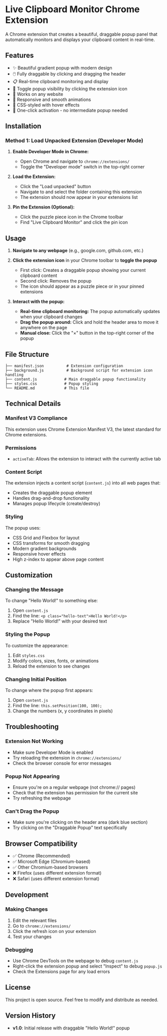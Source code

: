 # Live Clipboard Monitor Chrome Extension

A Chrome extension that creates a beautiful, draggable popup panel that automatically monitors and displays your clipboard content in real-time.

## Features

- ✨ Beautiful gradient popup with modern design
- 🖱️ Fully draggable by clicking and dragging the header
- 📋 Real-time clipboard monitoring and display
- 🔄 Toggle popup visibility by clicking the extension icon
- 🎯 Works on any website
- 📱 Responsive and smooth animations
- 🎨 CSS-styled with hover effects
- 🚀 One-click activation - no intermediate popup needed

## Installation

### Method 1: Load Unpacked Extension (Developer Mode)

1. **Enable Developer Mode in Chrome:**

   - Open Chrome and navigate to `chrome://extensions/`
   - Toggle the "Developer mode" switch in the top-right corner

2. **Load the Extension:**

   - Click the "Load unpacked" button
   - Navigate to and select the folder containing this extension
   - The extension should now appear in your extensions list

3. **Pin the Extension (Optional):**
   - Click the puzzle piece icon in the Chrome toolbar
   - Find "Live Clipboard Monitor" and click the pin icon

## Usage

1. **Navigate to any webpage** (e.g., google.com, github.com, etc.)

2. **Click the extension icon** in your Chrome toolbar to **toggle the popup**

   - First click: Creates a draggable popup showing your current clipboard content
   - Second click: Removes the popup
   - The icon should appear as a puzzle piece or in your pinned extensions

3. **Interact with the popup:**

   - **Real-time clipboard monitoring:** The popup automatically updates when your clipboard changes
   - **Drag the popup around:** Click and hold the header area to move it anywhere on the page
   - **Manual close:** Click the "×" button in the top-right corner of the popup

## File Structure

```
├── manifest.json          # Extension configuration
├── background.js          # Background script for extension icon handling
├── content.js            # Main draggable popup functionality
├── styles.css            # Popup styling
└── README.md             # This file
```

## Technical Details

### Manifest V3 Compliance

This extension uses Chrome Extension Manifest V3, the latest standard for Chrome extensions.

### Permissions

- `activeTab`: Allows the extension to interact with the currently active tab

### Content Script

The extension injects a content script (`content.js`) into all web pages that:

- Creates the draggable popup element
- Handles drag-and-drop functionality
- Manages popup lifecycle (create/destroy)

### Styling

The popup uses:

- CSS Grid and Flexbox for layout
- CSS transforms for smooth dragging
- Modern gradient backgrounds
- Responsive hover effects
- High z-index to appear above page content

## Customization

### Changing the Message

To change "Hello World!" to something else:

1. Open `content.js`
2. Find the line: `<p class="hello-text">Hello World!</p>`
3. Replace "Hello World!" with your desired text

### Styling the Popup

To customize the appearance:

1. Edit `styles.css`
2. Modify colors, sizes, fonts, or animations
3. Reload the extension to see changes

### Changing Initial Position

To change where the popup first appears:

1. Open `content.js`
2. Find the line: `this.setPosition(100, 100);`
3. Change the numbers (x, y coordinates in pixels)

## Troubleshooting

### Extension Not Working

- Make sure Developer Mode is enabled
- Try reloading the extension in `chrome://extensions/`
- Check the browser console for error messages

### Popup Not Appearing

- Ensure you're on a regular webpage (not chrome:// pages)
- Check that the extension has permission for the current site
- Try refreshing the webpage

### Can't Drag the Popup

- Make sure you're clicking on the header area (dark blue section)
- Try clicking on the "Draggable Popup" text specifically

## Browser Compatibility

- ✅ Chrome (Recommended)
- ✅ Microsoft Edge (Chromium-based)
- ✅ Other Chromium-based browsers
- ❌ Firefox (uses different extension format)
- ❌ Safari (uses different extension format)

## Development

### Making Changes

1. Edit the relevant files
2. Go to `chrome://extensions/`
3. Click the refresh icon on your extension
4. Test your changes

### Debugging

- Use Chrome DevTools on the webpage to debug `content.js`
- Right-click the extension popup and select "Inspect" to debug `popup.js`
- Check the Extensions page for any load errors

## License

This project is open source. Feel free to modify and distribute as needed.

## Version History

- **v1.0**: Initial release with draggable "Hello World!" popup
